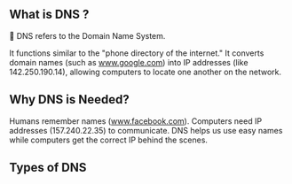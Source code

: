 ## What is DNS  ? 
🔹 DNS refers to the Domain Name System.

It functions similar to the "phone directory of the internet." 
It converts domain names (such as www.google.com) into IP addresses (like 142.250.190.14), allowing computers to locate one another on the network.

## Why DNS is Needed?
Humans remember names (www.facebook.com).
Computers need IP addresses (157.240.22.35) to communicate.
DNS helps us use easy names while computers get the correct IP behind the scenes.

## Types of DNS 

